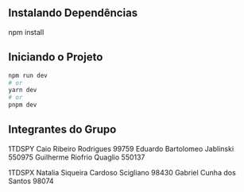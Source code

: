## Instalando Dependências

npm install

## Iniciando o Projeto

```bash
npm run dev
# or
yarn dev
# or
pnpm dev
```

## Integrantes do Grupo

1TDSPY
Caio Ribeiro Rodrigues 99759
Eduardo Bartolomeo Jablinski 550975 
Guilherme Riofrio Quaglio 550137

1TDSPX
Natalia Siqueira Cardoso Scigliano 98430
Gabriel Cunha dos Santos 98074


